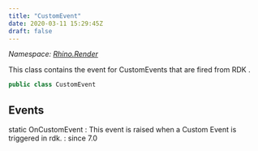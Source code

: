 ```yaml
---
title: "CustomEvent"
date: 2020-03-11 15:29:45Z
draft: false
---
```


*Namespace: [Rhino.Render](../)*

This class contains the event for CustomEvents that are fired from RDK .
```cs
public class CustomEvent
```
## Events

static OnCustomEvent
: This event is raised when a Custom Event is triggered in rdk.
: since 7.0
